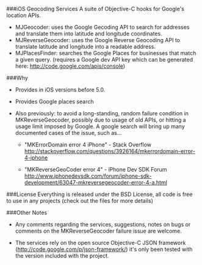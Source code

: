 ###iOS Geocoding Services 
A suite of Objective-C hooks for Google's location APIs.

- MJGeocoder: uses the Google Gecoding API to search for addresses and translate them into latitude and longitude coordinates.
- MJReverseGeocoder: uses the Google Reverse Geocoding API to translate latitude and longitude into a readable address.
- MJPlacesFinder: searches the Google Places for businesses that match a given query. (requires a Google dev API key which can be generated here: <http://code.google.com/apis/console>)


###Why
- Provides in iOS versions before 5.0.
- Provides Google places search
- Also previously: to avoid a long-standing, random failure condition in MKReverseGeocoder, possibly due to usage of old APIs, or hitting a usage limit imposed by Google. A google search will bring up many documented cases of the issue, such as...

	- "MKErrorDomain error 4 iPhone" - Stack Overflow
<http://stackoverflow.com/questions/3926164/mkerrordomain-error-4-iphone>

	- "MKReverseGeoCoder error 4" - iPhone Dev SDK Forum
<http://www.iphonedevsdk.com/forum/iphone-sdk-development/63047-mkreversegeocoder-error-4-a.html>


###License
Everything is released under the BSD License, all code is free to use in any projects (check out the files for more details)



###Other Notes
- Any comments regarding the services, suggestions, notes on bugs or comments on the MKReverseGeocoder failure issue are welcome. 

- The services rely on the open source Objective-C JSON framework (<http://code.google.com/p/json-framework/>) it's only been tested with the version included with the project. 